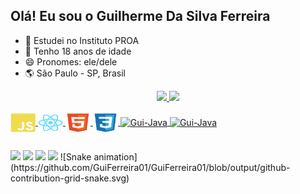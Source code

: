 ## Olá! Eu sou o Guilherme Da Silva Ferreira


- 🏫 Estudei no Instituto PROA
- 🧑 Tenho 18 anos de idade
- 😄 Pronomes: ele/dele
- 🌎 São Paulo - SP, Brasil

<div align="center">
  <a href="https://github.com/GuiFerreira01">
  <img height="180em" src="https://github-readme-stats.vercel.app/api?username=GuiFerreira01&show_icons=true&theme=dark&include_all_commits=true&count_private=true"/>
  <img height="180em" src="https://github-readme-stats.vercel.app/api/top-langs/?username=GuiFerreira01&layout=compact&langs_count=7&theme=dark"/>
</div>
  
  
<div style="display: inline_block"><br>
  <img align="center" alt="Gui-Js" height="30" width="40" src="https://raw.githubusercontent.com/devicons/devicon/master/icons/javascript/javascript-plain.svg">
  <img align="center" alt="Gui-React" height="30" width="40" src="https://raw.githubusercontent.com/devicons/devicon/master/icons/react/react-original.svg">
  <img align="center" alt="Gui-HTML" height="30" width="40" src="https://raw.githubusercontent.com/devicons/devicon/master/icons/html5/html5-original.svg">
  <img align="center" alt="Gui-CSS" height="30" width="40" src="https://raw.githubusercontent.com/devicons/devicon/master/icons/css3/css3-original.svg">
  <img align="center" alt="Gui-Java" height="30" width="40" src="https://cdn.jsdelivr.net/gh/devicons/devicon/icons/java/java-original.svg" />
  <img align="center" alt="Gui-Java" height="30" width="40" src="https://cdn.jsdelivr.net/gh/devicons/devicon/icons/spring/spring-original.svg" />
</div>

##
<div>
  <a href="https://www.instagram.com/guilherme_ferreira.gt" target="_blank"><img src="https://img.shields.io/badge/-Instagram-%23E4405F?style=for-the-badge&logo=instagram&logoColor=white" target="_blank"></a>
  <a href = "mailto:guilherme-ferreira1953@hotmail.com"><img src="https://img.shields.io/badge/-Gmail-%23333?style=for-the-badge&logo=gmail&logoColor=white" target="_blank"></a>
  <a href="https://www.linkedin.com/in/guilherme--ferreira/" target="_blank"><img src="https://img.shields.io/badge/-LinkedIn-%230077B5?style=for-the-badge&logo=linkedin&logoColor=white" target="_blank"></a> 
   <a href="https://web.whatsapp.com/send/?phone=5511965113907&text&app_absent=0" target="_blank"><img src="https://img.shields.io/badge/WhatsApp-25D366?style=for-the-badge&logo=whatsapp&logoColor=white" target="_blank"></a> 
   ![Snake animation](https://github.com/GuiFerreira01/GuiFerreira01/blob/output/github-contribution-grid-snake.svg)
</div>
  
  
